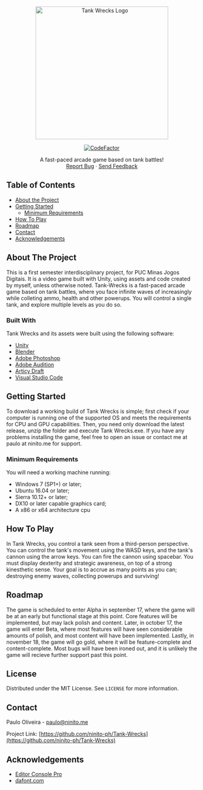 <!--
*** Thanks for checking out this README Template. If you have a suggestion that would
*** make this better, please fork the repo and create a pull request or simply open
*** an issue with the tag "enhancement".
*** Thanks again! Now go create something AMAZING! :D
-->





<!-- PROJECT SHIELDS -->
<!--
*** I'm using markdown "reference style" links for readability.
*** Reference links are enclosed in brackets [ ] instead of parentheses ( ).
*** See the bottom of this document for the declaration of the reference variables
*** for contributors-url, forks-url, etc. This is an optional, concise syntax you may use.
*** https://www.markdownguide.org/basic-syntax/#reference-style-links
-->




<!-- PROJECT LOGO -->
<br />
<p align="center">
  <a href="https://github.com/ninito-ph/Tank-Wrecks/blob/master/README.md">
    <img src="https://i.imgur.com/LNEaFxc.png" alt="Tank Wrecks Logo" width="350" height="350">
  </a>
  
<p align="center">
  <a href="https://www.codefactor.io/repository/github/ninito-ph/tank-wrecks"><img src="https://www.codefactor.io/repository/github/ninito-ph/tank-wrecks/badge?s=3c7b0b2a6c29b80d5ad232ead059891684dec177" alt="CodeFactor" /></a>
  <br />
  </p>
</p>

  <p align="center">
    A fast-paced arcade game based on tank battles!
    <br />
    <a href="https://github.com/ninito-ph/Tank-Wrecks/issues">Report Bug</a>
    ·
    <a href="#contact">Send Feedback</a>
  </p>
</p>



<!-- TABLE OF CONTENTS -->
## Table of Contents

* [About the Project](#about-the-project)
* [Getting Started](#getting-started)
  * [Minimum Requirements](#minimum-requirements)
* [How To Play](#how-to-play)
* [Roadmap](#roadmap)
* [Contact](#contact)
* [Acknowledgements](#acknowledgements)



<!-- ABOUT THE PROJECT -->
## About The Project

This is a first semester interdisciplinary project, for PUC Minas Jogos Digitais. It is a video game built with Unity, using assets and code created by myself, unless otherwise noted. Tank-Wrecks is a fast-paced arcade game based on tank battles, where you face infinite waves of increasingly while colleting ammo, health and other powerups. You will control a single tank, and explore multiple levels as you do so.

### Built With
Tank Wrecks and its assets were built using the following software:
* [Unity](https://unity.com/)
* [Blender](https://www.blender.org/)
* [Adobe Photoshop](https://www.adobe.com/products/photoshop.html)
* [Adobe Audition](https://www.adobe.com/products/audition.html)
* [Articy Draft](https://www.articy.com/en/)
* [Visual Studio Code](https://code.visualstudio.com/)


<!-- GETTING STARTED -->
## Getting Started

To download a working build of Tank Wrecks is simple; first check if your computer is running one of the supported OS and meets the requirements for CPU and GPU capabilities. Then, you need only download the latest release, unzip the folder and execute Tank Wrecks.exe. If you have any problems installing the game, feel free to open an issue or contact me at paulo at ninito.me for support.

### Minimum Requirements

You will need a working machine running:
* Windows 7 (SP1+) or later;
* Ubuntu 16.04 or later;
* Sierra 10.12+ or later;
* DX10 or later capable graphics card;
* A x86 or x64 architecture cpu

<!-- USAGE EXAMPLES -->
## How To Play

In Tank Wrecks, you control a tank seen from a third-person perspective. You can control the tank's movement using the WASD keys, and the tank's cannon using the arrow keys. You can fire the cannon using spacebar. You must display dexterity and strategic awareness, on top of a strong kinesthetic sense. Your goal is to accrue as many points as you can; destroying enemy waves, collecting powerups and surviving!

<!-- ROADMAP -->
## Roadmap

The game is scheduled to enter Alpha in september 17, where the game will be at an early but functional stage at this point. Core features will be implemented, but may lack polish and content. Later, in october 17, the game will enter Beta, where most features will have seen considerable amounts of polish, and most content will have been implemented. Lastly, in november 18, the game will go gold, where it will be feature-complete and content-complete. Most bugs will have been ironed out, and it is unlikely the game will recieve further support past this point. 


<!-- LICENSE -->
## License

Distributed under the MIT License. See `LICENSE` for more information.


<!-- CONTACT -->
## Contact

Paulo Oliveira - paulo@ninito.me

Project Link: [https://github.com/ninito-ph/Tank-Wrecks](https://github.com/ninito-ph/Tank-Wrecks)


<!-- ACKNOWLEDGEMENTS -->
## Acknowledgements
* [Editor Console Pro](https://assetstore.unity.com/packages/tools/utilities/editor-console-pro-11889)
* [dafont.com](https://www.dafont.com)

